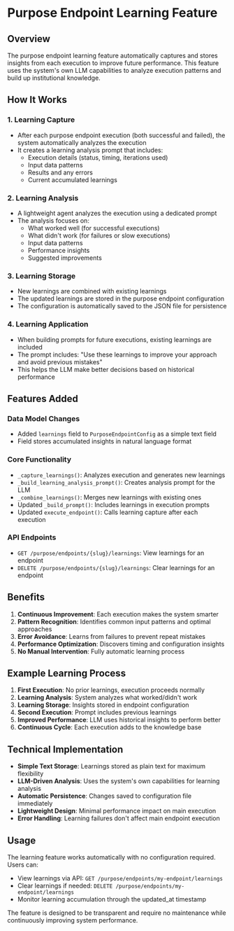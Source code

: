 # Purpose Endpoint Learning Feature

## Overview

The purpose endpoint learning feature automatically captures and stores insights from each execution to improve future performance. This feature uses the system's own LLM capabilities to analyze execution patterns and build up institutional knowledge.

## How It Works

### 1. Learning Capture
- After each purpose endpoint execution (both successful and failed), the system automatically analyzes the execution
- It creates a learning analysis prompt that includes:
  - Execution details (status, timing, iterations used)
  - Input data patterns
  - Results and any errors
  - Current accumulated learnings

### 2. Learning Analysis
- A lightweight agent analyzes the execution using a dedicated prompt
- The analysis focuses on:
  - What worked well (for successful executions)
  - What didn't work (for failures or slow executions)
  - Input data patterns
  - Performance insights
  - Suggested improvements

### 3. Learning Storage
- New learnings are combined with existing learnings
- The updated learnings are stored in the purpose endpoint configuration
- The configuration is automatically saved to the JSON file for persistence

### 4. Learning Application
- When building prompts for future executions, existing learnings are included
- The prompt includes: "Use these learnings to improve your approach and avoid previous mistakes"
- This helps the LLM make better decisions based on historical performance

## Features Added

### Data Model Changes
- Added `learnings` field to `PurposeEndpointConfig` as a simple text field
- Field stores accumulated insights in natural language format

### Core Functionality
- `_capture_learnings()`: Analyzes execution and generates new learnings
- `_build_learning_analysis_prompt()`: Creates analysis prompt for the LLM
- `_combine_learnings()`: Merges new learnings with existing ones
- Updated `_build_prompt()`: Includes learnings in execution prompts
- Updated `execute_endpoint()`: Calls learning capture after each execution

### API Endpoints
- `GET /purpose/endpoints/{slug}/learnings`: View learnings for an endpoint
- `DELETE /purpose/endpoints/{slug}/learnings`: Clear learnings for an endpoint

## Benefits

1. **Continuous Improvement**: Each execution makes the system smarter
2. **Pattern Recognition**: Identifies common input patterns and optimal approaches
3. **Error Avoidance**: Learns from failures to prevent repeat mistakes
4. **Performance Optimization**: Discovers timing and configuration insights
5. **No Manual Intervention**: Fully automatic learning process

## Example Learning Process

1. **First Execution**: No prior learnings, execution proceeds normally
2. **Learning Analysis**: System analyzes what worked/didn't work
3. **Learning Storage**: Insights stored in endpoint configuration
4. **Second Execution**: Prompt includes previous learnings
5. **Improved Performance**: LLM uses historical insights to perform better
6. **Continuous Cycle**: Each execution adds to the knowledge base

## Technical Implementation

- **Simple Text Storage**: Learnings stored as plain text for maximum flexibility
- **LLM-Driven Analysis**: Uses the system's own capabilities for learning analysis
- **Automatic Persistence**: Changes saved to configuration file immediately
- **Lightweight Design**: Minimal performance impact on main execution
- **Error Handling**: Learning failures don't affect main endpoint execution

## Usage

The learning feature works automatically with no configuration required. Users can:

- View learnings via API: `GET /purpose/endpoints/my-endpoint/learnings`
- Clear learnings if needed: `DELETE /purpose/endpoints/my-endpoint/learnings`
- Monitor learning accumulation through the updated_at timestamp

The feature is designed to be transparent and require no maintenance while continuously improving system performance.